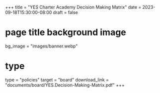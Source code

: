 +++
title = "YES Charter Academy Decision Making Matrix"
date = 2023-09-18T15:30:00-08:00
draft = false
# page title background image
bg_image = "images/banner.webp"
# type
type = "policies"
target = "board"
download_link  = "documents/board/YES.Decision-Making-Matrix.pdf"
+++

